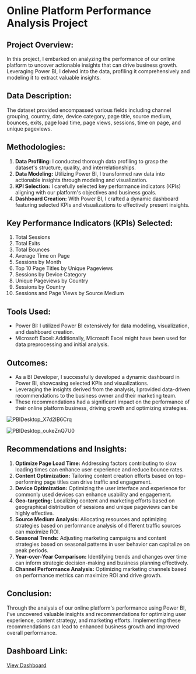 # Online Platform Performance Analysis Project

## Project Overview:
In this project, I embarked on analyzing the performance of our online platform to uncover actionable insights that can drive business growth. Leveraging Power BI, I delved into the data, profiling it comprehensively and modeling it to extract valuable insights.

## Data Description:
The dataset provided encompassed various fields including channel grouping, country, date, device category, page title, source medium, bounces, exits, page load time, page views, sessions, time on page, and unique pageviews.

## Methodologies:
1. **Data Profiling:** I conducted thorough data profiling to grasp the dataset's structure, quality, and interrelationships.
2. **Data Modeling:** Utilizing Power BI, I transformed raw data into actionable insights through modeling and visualization.
3. **KPI Selection:** I carefully selected key performance indicators (KPIs) aligning with our platform's objectives and business goals.
4. **Dashboard Creation:** With Power BI, I crafted a dynamic dashboard featuring selected KPIs and visualizations to effectively present insights.

## Key Performance Indicators (KPIs) Selected:
1. Total Sessions
2. Total Exits
3. Total Bounces
4. Average Time on Page
5. Sessions by Month
6. Top 10 Page Titles by Unique Pageviews
7. Sessions by Device Category
8. Unique Pageviews by Country
9. Sessions by Country
10. Sessions and Page Views by Source Medium

## Tools Used:
- Power BI: I utilized Power BI extensively for data modeling, visualization, and dashboard creation.
- Microsoft Excel: Additionally, Microsoft Excel might have been used for data preprocessing and initial analysis.

## Outcomes:
- As a BI Developer, I successfully developed a dynamic dashboard in Power BI, showcasing selected KPIs and visualizations.
- Leveraging the insights derived from the analysis, I provided data-driven recommendations to the business owner and their marketing team.
- These recommendations had a significant impact on the performance of their online platform business, driving growth and optimizing strategies.


![PBIDesktop_X7d2IB6Crq](https://github.com/alm-safwat/Online-Platform-Performance-Tracker/assets/135442913/bbc663b8-d640-4786-9ded-848d563da587)

![PBIDesktop_oukeZnQ7U0](https://github.com/alm-safwat/Online-Platform-Performance-Tracker/assets/135442913/d7808c57-dda3-4dd6-ae07-39c92c11cf81)


## Recommendations and Insights:
1. **Optimize Page Load Time:** Addressing factors contributing to slow loading times can enhance user experience and reduce bounce rates.
2. **Content Optimization:** Tailoring content creation efforts based on top-performing page titles can drive traffic and engagement.
3. **Device Optimization:** Optimizing the user interface and experience for commonly used devices can enhance usability and engagement.
4. **Geo-targeting:** Localizing content and marketing efforts based on geographical distribution of sessions and unique pageviews can be highly effective.
5. **Source Medium Analysis:** Allocating resources and optimizing strategies based on performance analysis of different traffic sources can maximize ROI.
6. **Seasonal Trends:** Adjusting marketing campaigns and content strategies based on seasonal patterns in user behavior can capitalize on peak periods.
7. **Year-over-Year Comparison:** Identifying trends and changes over time can inform strategic decision-making and business planning effectively.
8. **Channel Performance Analysis:** Optimizing marketing channels based on performance metrics can maximize ROI and drive growth.

## Conclusion:
Through the analysis of our online platform's performance using Power BI, I've uncovered valuable insights and recommendations for optimizing user experience, content strategy, and marketing efforts. Implementing these recommendations can lead to enhanced business growth and improved overall performance.

## Dashboard Link:
[View Dashboard](https://app.powerbi.com/view?r=eyJrIjoiNTVmZDRjNmQtNzk4NC00YmQyLWE4ZjUtYTRhNDVmNjI0ZGQ3IiwidCI6ImRmODY3OWNkLWE4MGUtNDVkOC05OWFjLWM4M2VkN2ZmOTVhMCJ9)
